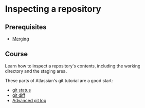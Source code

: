 # Inspecting a repository

## Prerequisites

- [Merging](/courses/git/basics/merging)

## Course

Learn how to inspect a repository's contents, including the working directory and the staging area.

These parts of Atlassian's git tutorial are a good start:
- [git status](https://www.atlassian.com/git/tutorials/inspecting-a-repository)
- [git diff](https://www.atlassian.com/git/tutorials/saving-changes/git-diff)
- [Advanced git log](https://www.atlassian.com/git/tutorials/git-log)
